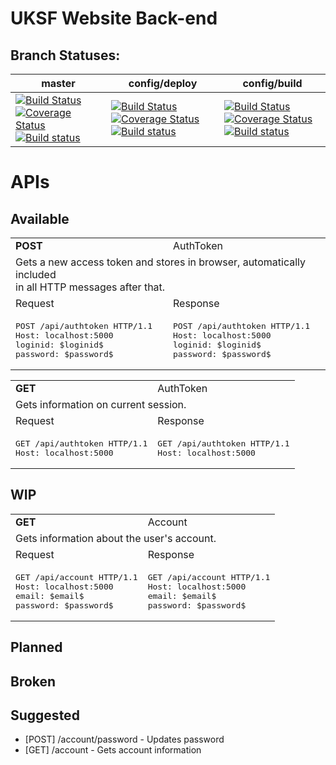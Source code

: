 # UKSF Website Back-end

## Branch Statuses:

|master|config/deploy|config/build|
|---|---|---|
|[![Build Status](https://travis-ci.org/uksf/website-backend.svg?branch=master)](https://travis-ci.org/uksf/website-backend)[![Coverage Status](https://coveralls.io/repos/github/uksf/website-backend/badge.svg?branch=master)](https://coveralls.io/github/uksf/website-backend?branch=config%2Fdeploy)[![Build status](https://ci.appveyor.com/api/projects/status/d31lsarcu5ltmeao/branch/master?svg=true)](https://ci.appveyor.com/project/frostebite/website-backend/branch/master)|[![Build Status](https://travis-ci.org/uksf/website-backend.svg?branch=config%2Fdeploy)](https://travis-ci.org/uksf/website-backend)[![Coverage Status](https://coveralls.io/repos/github/uksf/website-backend/badge.svg?branch=config%2Fdeploy)](https://coveralls.io/github/uksf/website-backend?branch=config%2Fdeploy)[![Build status](https://ci.appveyor.com/api/projects/status/d31lsarcu5ltmeao/branch/config/deploy?svg=true)](https://ci.appveyor.com/project/frostebite/website-backend/branch/config/deploy)|[![Build Status](https://travis-ci.org/uksf/website-backend.svg?branch=config%2Fbuild)](https://travis-ci.org/uksf/website-backend)[![Coverage Status](https://coveralls.io/repos/github/uksf/website-backend/badge.svg?branch=config%2Fbuild)](https://coveralls.io/github/uksf/website-backend?branch=config%2Fbuild)[![Build status](https://ci.appveyor.com/api/projects/status/d31lsarcu5ltmeao/branch/config/build?svg=true)](https://ci.appveyor.com/project/frostebite/website-backend/branch/config/build)|
    
    
# APIs
## Available
<!-- API START -->
<table>
  <tr>
  <!-- Method -->
    <td><b>POST</b></td>
  <!-- Controller -->
    <td>AuthToken</td>
  </tr>
  <tr>
  <!-- Description -->
    <td colspan="2">Gets a new access token and stores in browser, automatically included<br/>in all HTTP messages after that.</td>
  </tr>
  <tr>
    <td>Request</td>
    <td>Response</td>
  </tr>
<tr>
<!-- Request -->
<td><pre>POST /api/authtoken HTTP/1.1
Host: localhost:5000
loginid: $loginid$
password: $password$</pre></td>
<!-- Response -->
<td><pre>POST /api/authtoken HTTP/1.1
Host: localhost:5000
loginid: $loginid$
password: $password$</pre></td>
</tr>
</table>
<!-- API END -->
<!-- API START -->
<table>
  <tr>
  <!-- Method -->
    <td><b>GET</b></td>
  <!-- Controller -->
    <td>AuthToken</td>
  </tr>
  <tr>
  <!-- Description -->
    <td colspan="2">Gets information on current session.</td>
  </tr>
  <tr>
    <td>Request</td>
    <td>Response</td>
  </tr>
<tr>
<!-- Request -->
<td><pre>GET /api/authtoken HTTP/1.1
Host: localhost:5000</pre></td>
<!-- Response -->
<td><pre>GET /api/authtoken HTTP/1.1
Host: localhost:5000</pre></td>
</tr>
</table>
<!-- API END -->

## WIP
<!-- API START -->
<table>
  <tr>
  <!-- Method -->
    <td><b>GET</b></td>
  <!-- Controller -->
    <td>Account</td>
  </tr>
  <tr>
  <!-- Description -->
    <td colspan="2">Gets information about the user's account.</td>
  </tr>
  <tr>
    <td>Request</td>
    <td>Response</td>
  </tr>
<tr>
<!-- Request -->
<td><pre>GET /api/account HTTP/1.1
Host: localhost:5000
email: $email$
password: $password$</pre></td>
<!-- Response -->
<td><pre>GET /api/account HTTP/1.1
Host: localhost:5000
email: $email$
password: $password$</pre></td>
</tr>
</table>
<!-- API END -->


## Planned

## Broken

## Suggested
- [POST] /account/password - Updates password
- [GET] /account - Gets account information
